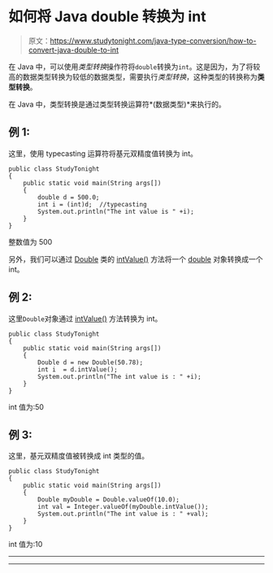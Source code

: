 # 如何将 Java double 转换为 int

> 原文：<https://www.studytonight.com/java-type-conversion/how-to-convert-java-double-to-int>

在 Java 中，可以使用*类型转换*操作符将`double`转换为`int`。这是因为，为了将较高的数据类型转换为较低的数据类型，需要执行*类型转换*，这种类型的转换称为**类型转换**。

在 Java 中，类型转换是通过类型转换运算符*(数据类型)*来执行的。

## 例 1:

这里，使用 typecasting 运算符将基元双精度值转换为 int。

```
public class StudyTonight
{  
	public static void main(String args[])
	{  
		double d = 500.0;  
		int i = (int)d;  //typecasting 
		System.out.println("The int value is " +i); 
	}
}
```

整数值为 500

另外，我们可以通过 [Double](https://www.studytonight.com/java/wrapper-class.php) 类的 [intValue()](https://www.studytonight.com/java-wrapper-class/java-double-intvalue-method) 方法将一个 [double](https://www.studytonight.com/java/wrapper-class.php) 对象转换成一个 int。

## 例 2:

这里`Double`对象通过 [intValue()](https://www.studytonight.com/java-wrapper-class/java-double-intvalue-method) 方法转换为 int。

```
public class StudyTonight
{  
	public static void main(String args[])
	{  
		Double d = new Double(50.78);  
		int i  = d.intValue();  
		System.out.println("The int value is : " +i);   
	}
}
```

int 值为:50

## 例 3:

这里，基元双精度值被转换成 int 类型的值。

```
public class StudyTonight
{  
	public static void main(String args[])
	{  
		Double myDouble = Double.valueOf(10.0);
		int val = Integer.valueOf(myDouble.intValue());
		System.out.println("The int value is : " +val);   
	}
}
```

int 值为:10

* * *

* * *